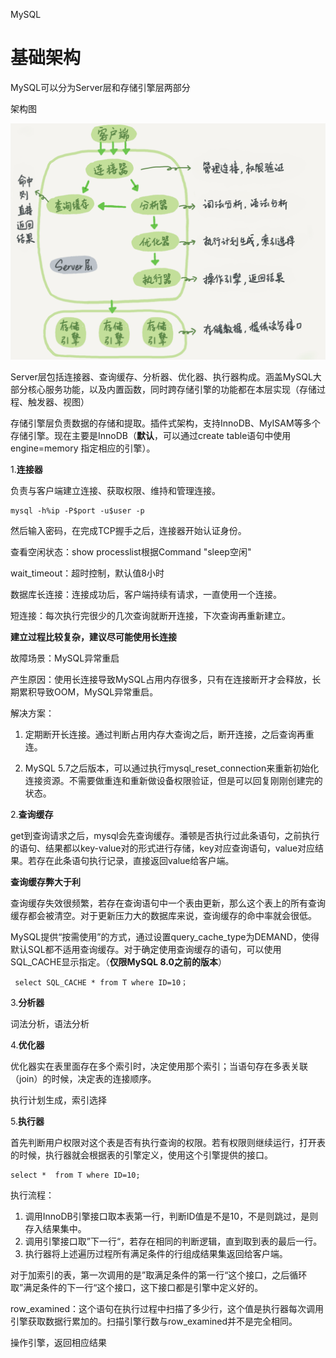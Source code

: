 MySQL

# 基础架构

MySQL可以分为Server层和存储引擎层两部分

架构图

![](images/架构图.png)

Server层包括连接器、查询缓存、分析器、优化器、执行器构成。涵盖MySQL大部分核心服务功能，以及内置函数，同时跨存储引擎的功能都在本层实现（存储过程、触发器、视图）

存储引擎层负责数据的存储和提取。插件式架构，支持InnoDB、MyISAM等多个存储引擎。现在主要是InnoDB（**默认**，可以通过create table语句中使用engine=memory 指定相应的引擎）。

1.**连接器**

负责与客户端建立连接、获取权限、维持和管理连接。

```mysql
mysql -h%ip -P$port -u$user -p
```

然后输入密码，在完成TCP握手之后，连接器开始认证身份。

查看空闲状态：show processlist根据Command "sleep空闲"

wait_timeout：超时控制，默认值8小时

数据库长连接：连接成功后，客户端持续有请求，一直使用一个连接。

短连接：每次执行完很少的几次查询就断开连接，下次查询再重新建立。

**建立过程比较复杂，建议尽可能使用长连接**

故障场景：MySQL异常重启

产生原因：使用长连接导致MySQL占用内存很多，只有在连接断开才会释放，长期累积导致OOM，MySQL异常重启。

解决方案：

1. 定期断开长连接。通过判断占用内存大查询之后，断开连接，之后查询再重连。

2.  MySQL 5.7之后版本，可以通过执行mysql_reset_connection来重新初始化连接资源。不需要做重连和重新做设备权限验证，但是可以回复刚刚创建完的状态。

2.**查询缓存**

get到查询请求之后，mysql会先查询缓存。潘顿是否执行过此条语句，之前执行的语句、结果都以key-value对的形式进行存储，key对应查询语句，value对应结果。若存在此条语句执行记录，直接返回value给客户端。

**查询缓存弊大于利**

查询缓存失效很频繁，若存在查询语句中一个表由更新，那么这个表上的所有查询缓存都会被清空。对于更新压力大的数据库来说，查询缓存的命中率就会很低。

MySQL提供“按需使用”的方式，通过设置query_cache_type为DEMAND，使得默认SQL都不适用查询缓存。对于确定使用查询缓存的语句，可以使用SQL_CACHE显示指定。（**仅限MySQL 8.0之前的版本**）

```mysql
 select SQL_CACHE * from T where ID=10；
```

3.**分析器**

词法分析，语法分析

4.**优化器**

优化器实在表里面存在多个索引时，决定使用那个索引；当语句存在多表关联（join）的时候，决定表的连接顺序。

执行计划生成，索引选择

5.**执行器**

首先判断用户权限对这个表是否有执行查询的权限。若有权限则继续运行，打开表的时候，执行器就会根据表的引擎定义，使用这个引擎提供的接口。

```mysql
select *  from T where ID=10;
```

执行流程：

1. 调用InnoDB引擎接口取本表第一行，判断ID值是不是10，不是则跳过，是则存入结果集中。
2. 调用引擎接口取”下一行“，若存在相同的判断逻辑，直到取到表的最后一行。
3. 执行器将上述遍历过程所有满足条件的行组成结果集返回给客户端。

对于加索引的表，第一次调用的是”取满足条件的第一行“这个接口，之后循环取”满足条件的下一行“这个接口，这下接口都是引擎中定义好的。

row_examined：这个语句在执行过程中扫描了多少行，这个值是执行器每次调用引擎获取数据行累加的。扫描引擎行数与row_examined并不是完全相同。

操作引擎，返回相应结果



